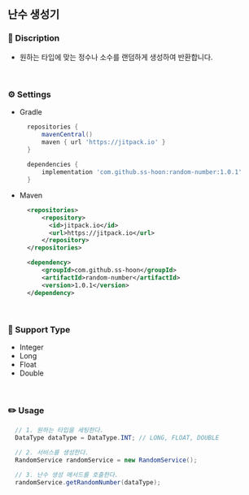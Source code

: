 ## 난수 생성기

### 🔔 Discription
* 원하는 타입에 맞는 정수나 소수를 랜덤하게 생성하여 반환합니다.

<br>

### ⚙️ Settings
* Gradle
  ```groovy
    repositories {
        mavenCentral()
        maven { url 'https://jitpack.io' }
    }
    
    dependencies {
        implementation 'com.github.ss-hoon:random-number:1.0.1'
    }
  ```
  
* Maven
  ```xml
    <repositories>
        <repository>
          <id>jitpack.io</id>
          <url>https://jitpack.io</url>
        </repository>
    </repositories>
  
    <dependency>
        <groupId>com.github.ss-hoon</groupId>
        <artifactId>random-number</artifactId>
        <version>1.0.1</version>
    </dependency>
  ```

<br>

### 🔑 Support Type
* Integer
* Long
* Float
* Double

<br>

### ✏️ Usage
  ```java
    // 1. 원하는 타입을 세팅한다.
    DataType dataType = DataType.INT; // LONG, FLOAT, DOUBLE

    // 2. 서비스를 생성한다.
    RandomService randomService = new RandomService();

    // 3. 난수 생성 메서드를 호출한다.
    randomService.getRandomNumber(dataType);
  ```
